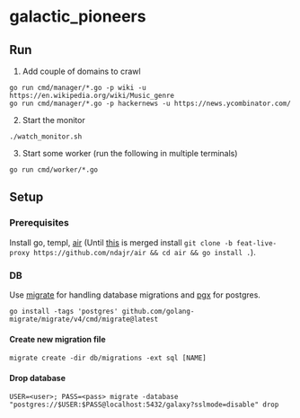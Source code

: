 # galactic_pioneers

## Run

1. Add couple of domains to crawl
```
go run cmd/manager/*.go -p wiki -u https://en.wikipedia.org/wiki/Music_genre
go run cmd/manager/*.go -p hackernews -u https://news.ycombinator.com/
```

2. Start the monitor
```
./watch_monitor.sh
```

3. Start some worker (run the following in multiple terminals)
```
go run cmd/worker/*.go
```

## Setup


### Prerequisites

Install go, templ, [air](https://github.com/cosmtrek/air?tab=readme-ov-file#installation) (Until [this](https://github.com/cosmtrek/air/pull/512) is merged install `git clone -b feat-live-proxy https://github.com/ndajr/air && cd air && go install .`).


### DB

Use [migrate](https://github.com/golang-migrate/migrate/tree/master/cmd/migrate) for handling database migrations 
and [pgx](https://github.com/jackc/pgx/tree/master) for postgres.

```
go install -tags 'postgres' github.com/golang-migrate/migrate/v4/cmd/migrate@latest
```

#### Create new migration file

```
migrate create -dir db/migrations -ext sql [NAME]
```

#### Drop database

```
USER=<user>; PASS=<pass> migrate -database "postgres://$USER:$PASS@localhost:5432/galaxy?sslmode=disable" drop
```

